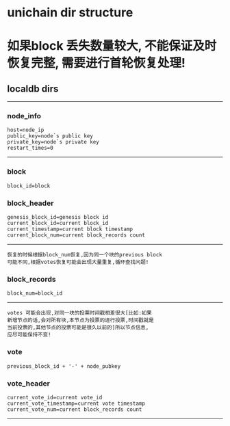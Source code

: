 # unichain dir structure

# 如果block 丢失数量较大, 不能保证及时恢复完整, 需要进行首轮恢复处理!

## localdb dirs
---
### node_info
```
host=node_ip
public_key=node`s public key
private_key=node`s private key
restart_times=0
```
---
### block
```
block_id=block
```
### block_header
```
genesis_block_id=genesis block id
current_block_id=current block_id
current_timestamp=current block timestamp
current_block_num=current block_records count
```
---
```
恢复的时候根据block_num恢复,因为同一个块的previous block
可能不同,根据votes恢复可能会出现大量重复,循环查找问题!
```
### block_records
```
block_num=block_id
```
---
```
votes 可能会出现,对同一块的投票时间戳相差很大[比如:如果
新增节点的话,会对所有块,本节点为投票的进行投票,时间戳就是
当前投票的,其他节点的投票可能是很久以前的]所以节点信息,
应尽可能保持不变!
```
### vote
```
previous_block_id + '-' + node_pubkey
```

### vote_header
```
current_vote_id=current vote_id
current_vote_timestamp=current vote timestamp
current_vote_num=current block_records count
```
---